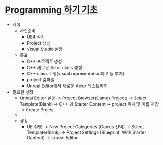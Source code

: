 # [Programming 하기 기초](https://docs.unrealengine.com/4.27/en-US/ProgrammingAndScripting/ProgrammingWithCPP/CPPProgrammingQuickStart/)
* 시작
  * 사전준비
    * UE4 설치
    * Project 생성
    * [Visual Studio 설정](https://docs.unrealengine.com/4.27/en-US/ProductionPipelines/DevelopmentSetup/VisualStudioSetup/)
  * 목표
    * C++ 프로젝트 생성
    * C++ 새로운 Actor class 생성
    * C++ class 수정(visual representation과 기능 추가)
    * project 컴파일
    * Unreal Editor에서 새로운 Actor 테스트하기
* 필요한 설정
  * Unreal Editor 실행 -> Project Browser(Games Project) -> Select Template(Blank) -> C++ 과 Starter Content -> project 위치 및 이름 저장 -> Create Project
  * 
  * 생성
    * UE 실행 -> New Project Categories (Games 선택) -> Select Template(Blank) -> Project Settings (Blueprint, With Starter Content) -> Unreal Editor